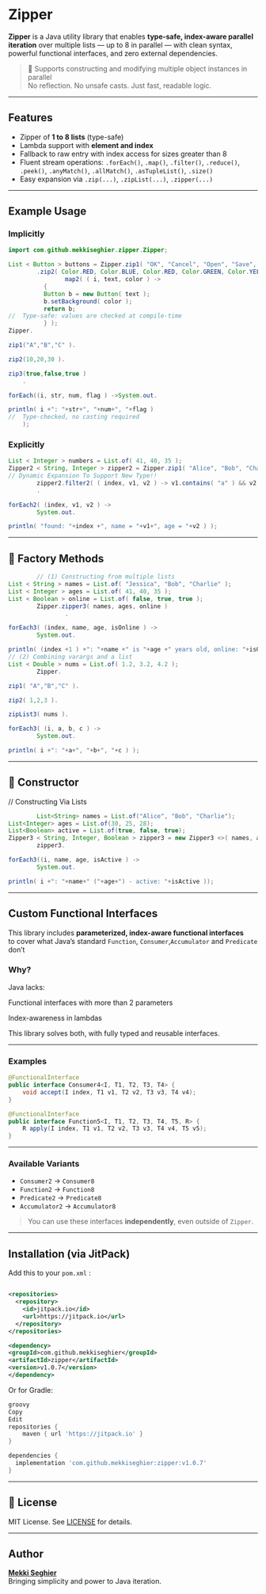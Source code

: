 # Zipper

**Zipper** is a Java utility library that enables **type-safe, index-aware parallel iteration** over multiple lists — up
to 8 in parallel —
with clean syntax, powerful functional interfaces, and zero external dependencies.

> 🔧 Supports constructing and modifying multiple object instances in parallel  
>  No reflection. No unsafe casts. Just fast, readable logic.

---

##  Features

- Zipper of **1 to 8 lists** (type-safe)
- Lambda support with **element and index**
- Fallback to raw entry with index access for sizes greater than 8
- Fluent stream operations: `.forEach()`, `.map()`, `.filter()`, `.reduce()`, `.peek()`, `.anyMatch()`, `.allMatch()`,
  `.asTupleList()`, `.size()`
- Easy expansion via `.zip(...)`, `.zipList(...)`, `.zipper(...)`


---

##  Example Usage

### Implicitly

```java
import com.github.mekkiseghier.zipper.Zipper;

List < Button > buttons = Zipper.zip1( "OK", "Cancel", "Open", "Save", "Close", "Edit" )
        .zip2( Color.RED, Color.BLUE, Color.RED, Color.GREEN, Color.YELLOW, Color.MAGENTA ).
                map2( ( i, text, color ) ->
          {
          Button b = new Button( text );
          b.setBackground( color );
          return b;
//  Type-safe: values are checked at compile-time
          } );
Zipper.

zip1("A","B","C" ).

zip2(10,20,30 ).

zip3(true,false,true )
    .

forEach((i, str, num, flag ) ->System.out.

println( i +": "+str+", "+num+", "+flag )
//  Type-checked, no casting required
    );
```


### Explicitly

```java
List < Integer > numbers = List.of( 41, 40, 35 );
Zipper2 < String, Integer > zipper2 = Zipper.zip1( "Alice", "Bob", "Charlie" ).zipList2( numbers );
// Dynamic Expansion To Support New Type!! 
        zipper2.filter2( ( index, v1, v2 ) -> v1.contains( "a" ) && v2 < 40 )
        .

forEach2( (index, v1, v2 ) ->
        System.out.

println( "found: "+index +", name = "+v1+", age = "+v2 ) );
```
---

## 🧪 Factory Methods

```java
        // (1) Constructing from multiple lists
List < String > names = List.of( "Jessica", "Bob", "Charlie" );
List < Integer > ages = List.of( 41, 40, 35 );
List < Boolean > online = List.of( false, true, true );
        Zipper.zipper3( names, ages, online )
                .

forEach3( (index, name, age, isOnline ) ->
        System.out.

println( (index +1 ) +": "+name +" is "+age +" years old, online: "+isOnline ));
// (2) Combining varargs and a list
List < Double > nums = List.of( 1.2, 3.2, 4.2 );
        Zipper.

zip1( "A","B","C" ).

zip2( 1,2,3 ).

zipList3( nums ).

forEach3( (i, a, b, c ) ->
        System.out.

println( i +": "+a+", "+b+", "+c ) );

```
---

## 🧪 Constructor

// Constructing Via Lists

```java
        List<String> names = List.of("Alice", "Bob", "Charlie");
List<Integer> ages = List.of(30, 25, 28);
List<Boolean> active = List.of(true, false, true);
Zipper3 < String, Integer, Boolean > zipper3 = new Zipper3 <>( names, ages, active );
        zipper3.

forEach3((i, name, age, isActive ) ->
        System.out.

println( i +": "+name+" ("+age+") - active: "+isActive ));
```

---

##  Custom Functional Interfaces

This library includes **parameterized, index-aware functional interfaces**  
to cover what Java’s standard `Function`, `Consumer`,`Accumulator` and `Predicate` don’t 

###  Why?

Java lacks:

Functional interfaces with more than 2 parameters

Index-awareness in lambdas

This library solves both, with fully typed and reusable interfaces.

---

###  Examples

```java
@FunctionalInterface
public interface Consumer4<I, T1, T2, T3, T4> {
    void accept(I index, T1 v1, T2 v2, T3 v3, T4 v4);
}

@FunctionalInterface
public interface Function5<I, T1, T2, T3, T4, T5, R> {
    R apply(I index, T1 v1, T2 v2, T3 v3, T4 v4, T5 v5);
}
```

---

###  Available Variants

- `Consumer2` → `Consumer8`
- `Function2` → `Function8`
- `Predicate2` → `Predicate8`
- `Accumulator2` → `Accumulator8`


>  You can use these interfaces **independently**, even outside of `Zipper`.

---

##  Installation (via JitPack)

Add this to your `pom.xml` :

```xml

<repositories>
  <repository>
    <id>jitpack.io</id>
    <url>https://jitpack.io</url>
  </repository>
</repositories>

<dependency>
<groupId>com.github.mekkiseghier</groupId>
<artifactId>zipper</artifactId>
<version>v1.0.7</version>
</dependency>

```

Or for Gradle:

```groovy
groovy
Copy
Edit
repositories {
    maven { url 'https://jitpack.io' }
}

dependencies {
  implementation 'com.github.mekkiseghier:zipper:v1.0.7'
}
```
---

## 📝 License

MIT License. See [LICENSE](./LICENSE) for details.

---

##  Author

**[Mekki Seghier](https://github.com/mekkiseghier)**  
Bringing simplicity and power to Java iteration.
